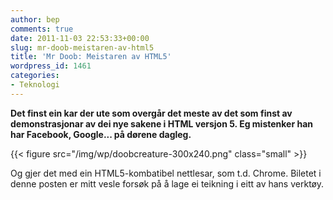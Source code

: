 ```yaml
---
author: bep
comments: true
date: 2011-11-03 22:53:33+00:00
slug: mr-doob-meistaren-av-html5
title: 'Mr Doob: Meistaren av HTML5'
wordpress_id: 1461
categories:
- Teknologi
---
```


**Det finst ein kar der ute som overgår det meste av det som finst av demonstrasjonar av dei nye sakene i HTML versjon 5. Eg mistenker han har Facebook, Google... på dørene dagleg.**

 {{< figure src="/img/wp/doobcreature-300x240.png" class="small" >}}


<!--more-->

Og gjer det med ein HTML5-kombatibel nettlesar, som t.d. Chrome. Biletet i denne posten er mitt vesle forsøk på å lage ei teikning i eitt av hans verktøy.
